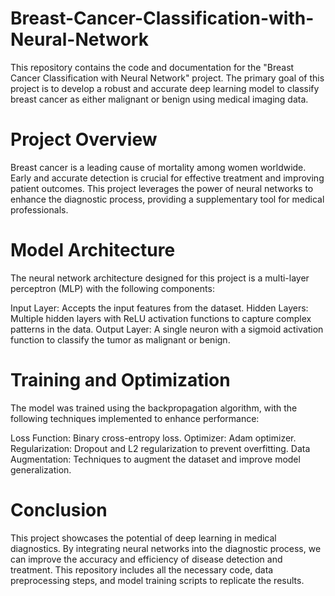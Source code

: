 # Breast-Cancer-Classification-with-Neural-Network
This repository contains the code and documentation for the "Breast Cancer Classification with Neural Network" project. The primary goal of this project is to develop a robust and accurate deep learning model to classify breast cancer as either malignant or benign using medical imaging data.

# Project Overview
Breast cancer is a leading cause of mortality among women worldwide. Early and accurate detection is crucial for effective treatment and improving patient outcomes. This project leverages the power of neural networks to enhance the diagnostic process, providing a supplementary tool for medical professionals.

# Model Architecture
The neural network architecture designed for this project is a multi-layer perceptron (MLP) with the following components:

Input Layer: Accepts the input features from the dataset.
Hidden Layers: Multiple hidden layers with ReLU activation functions to capture complex patterns in the data.
Output Layer: A single neuron with a sigmoid activation function to classify the tumor as malignant or benign.

# **Training and Optimization**
The model was trained using the backpropagation algorithm, with the following techniques implemented to enhance performance:

Loss Function: Binary cross-entropy loss.
Optimizer: Adam optimizer.
Regularization: Dropout and L2 regularization to prevent overfitting.
Data Augmentation: Techniques to augment the dataset and improve model generalization.

# Conclusion
This project showcases the potential of deep learning in medical diagnostics. By integrating neural networks into the diagnostic process, we can improve the accuracy and efficiency of disease detection and treatment. This repository includes all the necessary code, data preprocessing steps, and model training scripts to replicate the results.
